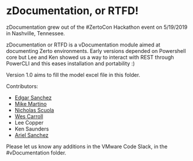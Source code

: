 # zDocumentation, or RTFD! #

zDocumentation grew out of the #ZertoCon Hackathon event on 5/19/2019 in Nashville, Tennessee.

zDocumentation or RTFD is a vDocumentation module aimed at documenting Zerto environments. Early versions depended on Powershell core but Lee and Ken showed us a way to interact with REST through PowerCLI and this eases installation and portability :)

Version 1.0 aims to fill the model excel file in this folder.

Contributors:

- [Edgar Sanchez](https://twitter.com/edmsanchez13)  
- [Mike Martino](https://twitter.com/wildcard78)  
- [Nicholas Scuola](https://twitter.com/nscuola)  
- [Wes Carroll](https://twitter.com/WesCarrollTech)  
- Lee Copper  
- Ken Saunders  
- [Ariel Sanchez](https://twitter.com/arielsanchezmor)  

Please let us know any additions in the VMware Code Slack, in the #vDocumentation folder.
